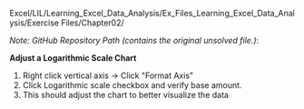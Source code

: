 Excel/LIL/Learning_Excel_Data_Analysis/Ex_Files_Learning_Excel_Data_Analysis/Exercise Files/Chapter02/

*Note: GitHub Repository Path (contains the original unsolved file.)*:



**Adjust a Logarithmic Scale Chart**

1. Right click vertical axis -> Click "Format Axis"
2. Click Logarithmic scale checkbox and verify base amount.
3. This should adjust the chart to better visualize the data 
